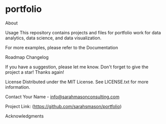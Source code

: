 # portfolio
About


Usage
This repository contains projects and files for portfolio work for data analytics, data science, and data visualization.

For more examples, please refer to the Documentation

Roadmap
 Changelog

If you have a suggestion, please let me know. Don't forget to give the project a star! Thanks again!

License
Distributed under the MIT License. See LICENSE.txt for more information.



Contact
Your Name - info@sarahmasonconsulting.com

Project Link: (https://github.com/sarahsmason/portfolio)


Acknowledgments


